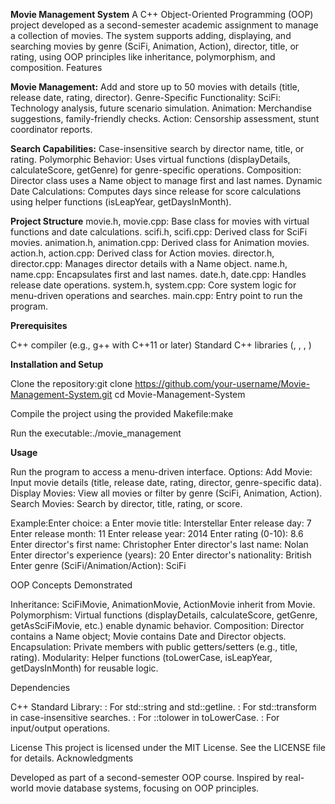 **Movie Management System**
A C++ Object-Oriented Programming (OOP) project developed as a second-semester academic assignment to manage a collection of movies. The system supports adding, displaying, and searching movies by genre (SciFi, Animation, Action), director, title, or rating, using OOP principles like inheritance, polymorphism, and composition.
Features

**Movie Management:**
Add and store up to 50 movies with details (title, release date, rating, director).
Genre-Specific Functionality:
SciFi: Technology analysis, future scenario simulation.
Animation: Merchandise suggestions, family-friendly checks.
Action: Censorship assessment, stunt coordinator reports.

**Search Capabilities:**
Case-insensitive search by director name, title, or rating.
Polymorphic Behavior: Uses virtual functions (displayDetails, calculateScore, getGenre) for genre-specific operations.
Composition: Director class uses a Name object to manage first and last names.
Dynamic Date Calculations: Computes days since release for score calculations using helper functions (isLeapYear, getDaysInMonth).

**Project Structure**
movie.h, movie.cpp: Base class for movies with virtual functions and date calculations.
scifi.h, scifi.cpp: Derived class for SciFi movies.
animation.h, animation.cpp: Derived class for Animation movies.
action.h, action.cpp: Derived class for Action movies.
director.h, director.cpp: Manages director details with a Name object.
name.h, name.cpp: Encapsulates first and last names.
date.h, date.cpp: Handles release date operations.
system.h, system.cpp: Core system logic for menu-driven operations and searches.
main.cpp: Entry point to run the program.


**Prerequisites**

C++ compiler (e.g., g++ with C++11 or later)
Standard C++ libraries (<string>, <iostream>, <algorithm>, <cctype>)

**Installation and Setup**

Clone the repository:git clone https://github.com/your-username/Movie-Management-System.git
cd Movie-Management-System


Compile the project using the provided Makefile:make


Run the executable:./movie_management



**Usage**

Run the program to access a menu-driven interface.
Options:
Add Movie: Input movie details (title, release date, rating, director, genre-specific data).
Display Movies: View all movies or filter by genre (SciFi, Animation, Action).
Search Movies: Search by director, title, rating, or score.


Example:Enter choice: a
Enter movie title: Interstellar
Enter release day: 7
Enter release month: 11
Enter release year: 2014
Enter rating (0-10): 8.6
Enter director's first name: Christopher
Enter director's last name: Nolan
Enter director's experience (years): 20
Enter director's nationality: British
Enter genre (SciFi/Animation/Action): SciFi



OOP Concepts Demonstrated

Inheritance: SciFiMovie, AnimationMovie, ActionMovie inherit from Movie.
Polymorphism: Virtual functions (displayDetails, calculateScore, getGenre, getAsSciFiMovie, etc.) enable dynamic behavior.
Composition: Director contains a Name object; Movie contains Date and Director objects.
Encapsulation: Private members with public getters/setters (e.g., title, rating).
Modularity: Helper functions (toLowerCase, isLeapYear, getDaysInMonth) for reusable logic.

Dependencies

C++ Standard Library:
<string>: For std::string and std::getline.
<algorithm>: For std::transform in case-insensitive searches.
<cctype>: For ::tolower in toLowerCase.
<iostream>: For input/output operations.



License
This project is licensed under the MIT License. See the LICENSE file for details.
Acknowledgments

Developed as part of a second-semester OOP course.
Inspired by real-world movie database systems, focusing on OOP principles.
